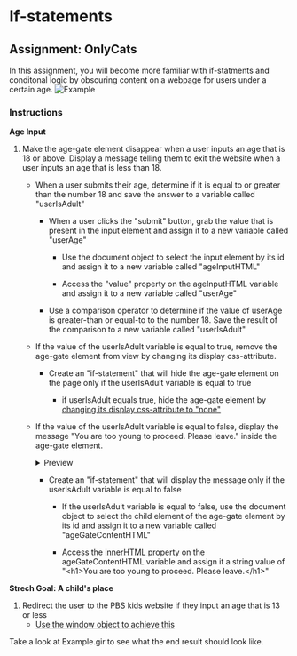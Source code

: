 # If-statements

## Assignment: OnlyCats

In this assignment, you will become more familiar with if-statments and conditonal logic by obscuring content on a webpage for users under a certain age.
![Example](Example/Part1.gif)

### Instructions

**Age Input**
1. Make the age-gate element disappear when a user inputs an age that is 18 or above. Display a message telling them to exit the website when a     user inputs an age that is less than 18.

    - When a user submits their age, determine if it is equal to or greater than the number 18 and save the answer to a variable called "userIsAdult"
    
      - When a user clicks the "submit" button, grab the value that is present in the input element and assign it to a new variable called "userAge"
        
        - Use the document object to select the input element by its id and assign it to a new variable called "ageInputHTML"

        - Access the "value" property on the ageInputHTML variable and assign it to a new variable called "userAge"

      - Use a comparison operator to determine if the value of userAge is greater-than or equal-to to the number 18. Save the result of the comparison to a new variable called "userIsAdult"
  
    - If the value of the userIsAdult variable is equal to true, remove the age-gate element from view by changing its display css-attribute.

      - Create an "if-statement" that will hide the age-gate element on the page only if the userIsAdult variable is equal to true

        - if userIsAdult equals true, hide the age-gate element by [changing its display css-attribute to "none"](https://www.w3schools.com/jsref/prop_style_display.asp)
  
    - If the value of the userIsAdult variable is equal to false, display the message "You are too young to proceed. Please leave." inside the age-gate element.
    
      <details>
      <summary>Preview</summary>
      <img src="./Example/Part2.gif" width=400>
      </details>

      - Create an "if-statement" that will display the message only if the userIsAdult variable is equal to false

          - If the userIsAdult variable is equal to false, use the document object to select the child element of the age-gate element by its id and assign it to a new variable called "ageGateContentHTML"

          - Access the [innerHTML property](https://www.w3schools.com/jsref/prop_html_innerhtml.asp) on the ageGateContentHTML variable and assign it a string value of "\<h1\>You are too young to proceed. Please leave.</h1\>"

**Strech Goal: A child's place**
1. Redirect the user to the PBS kids website if they input an age that is 13 or less
   - [Use the window object to achieve this](https://www.w3schools.com/howto/howto_js_redirect_webpage.asp)  
      

    

Take a look at Example.gir to see what the end result should look like.
